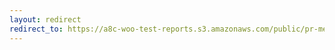 ```yaml
---
layout: redirect
redirect_to: https://a8c-woo-test-reports.s3.amazonaws.com/public/pr-merge/41305/e2e/index.html
---
```


